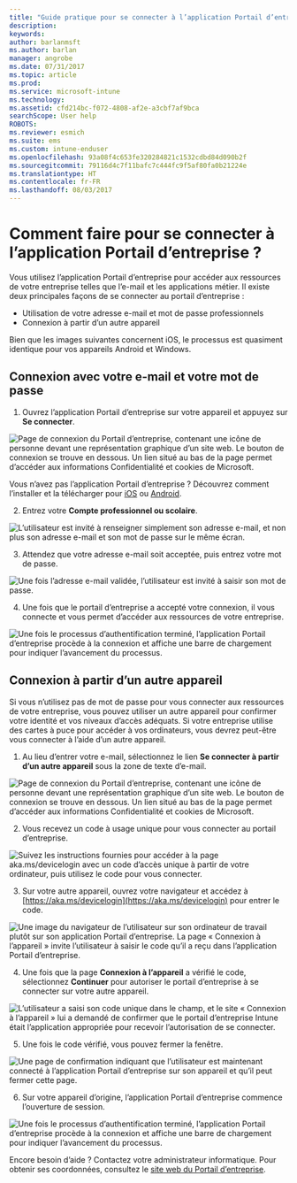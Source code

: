 ```yaml
---
title: "Guide pratique pour se connecter à l’application Portail d’entreprise | Microsoft Docs"
description: 
keywords: 
author: barlanmsft
ms.author: barlan
manager: angrobe
ms.date: 07/31/2017
ms.topic: article
ms.prod: 
ms.service: microsoft-intune
ms.technology: 
ms.assetid: cfd214bc-f072-4808-af2e-a3cbf7af9bca
searchScope: User help
ROBOTS: 
ms.reviewer: esmich
ms.suite: ems
ms.custom: intune-enduser
ms.openlocfilehash: 93a08f4c653fe320284821c1532cdbd84d090b2f
ms.sourcegitcommit: 79116d4c7f11bafc7c444fc9f5af80fa0b21224e
ms.translationtype: HT
ms.contentlocale: fr-FR
ms.lasthandoff: 08/03/2017
---
```

# <a name="how-do-i-sign-in-to-the-company-portal-app---user-story-1132123--"></a>Comment faire pour se connecter à l’application Portail d’entreprise ? <!--User Story 1132123-->

Vous utilisez l’application Portail d’entreprise pour accéder aux ressources de votre entreprise telles que l’e-mail et les applications métier. Il existe deux principales façons de se connecter au portail d’entreprise :

* Utilisation de votre adresse e-mail et mot de passe professionnels
* Connexion à partir d’un autre appareil

Bien que les images suivantes concernent iOS, le processus est quasiment identique pour vos appareils Android et Windows.

## <a name="signing-in-with-your-email-address-and-password"></a>Connexion avec votre e-mail et votre mot de passe

1. Ouvrez l’application Portail d’entreprise sur votre appareil et appuyez sur **Se connecter**.

  ![Page de connexion du Portail d’entreprise, contenant une icône de personne devant une représentation graphique d’un site web. Le bouton de connexion se trouve en dessous. Un lien situé au bas de la page permet d’accéder aux informations Confidentialité et cookies de Microsoft.](/intune/media/cp_ios_aad_signin_after_1704_001.png)

  Vous n’avez pas l’application Portail d’entreprise ? Découvrez comment l’installer et la télécharger pour [iOS](install-and-sign-in-to-the-intune-company-portal-app-ios.md) ou [Android](install-the-company-portal-app-android.md).

2. Entrez votre **Compte professionnel ou scolaire**.

  ![L’utilisateur est invité à renseigner simplement son adresse e-mail, et non plus son adresse e-mail et son mot de passe sur le même écran.](/intune/media/cp_ios_aad_signin_after_1704_002.png)

3. Attendez que votre adresse e-mail soit acceptée, puis entrez votre mot de passe.

  ![Une fois l’adresse e-mail validée, l’utilisateur est invité à saisir son mot de passe.](/intune/media/cp_ios_aad_signin_after_1704_003.png)

4. Une fois que le portail d’entreprise a accepté votre connexion, il vous connecte et vous permet d’accéder aux ressources de votre entreprise.   

  ![Une fois le processus d’authentification terminé, l’application Portail d’entreprise procède à la connexion et affiche une barre de chargement pour indiquer l’avancement du processus.](/intune/media/cp_ios_aad_signin_from_another_device_after_1704_007.png)

## <a name="signing-in-from-another-device"></a>Connexion à partir d’un autre appareil

Si vous n’utilisez pas de mot de passe pour vous connecter aux ressources de votre entreprise, vous pouvez utiliser un autre appareil pour confirmer votre identité et vos niveaux d’accès adéquats. Si votre entreprise utilise des cartes à puce pour accéder à vos ordinateurs, vous devrez peut-être vous connecter à l’aide d’un autre appareil.

1. Au lieu d’entrer votre e-mail, sélectionnez le lien **Se connecter à partir d’un autre appareil** sous la zone de texte d’e-mail.

  ![Page de connexion du Portail d’entreprise, contenant une icône de personne devant une représentation graphique d’un site web. Le bouton de connexion se trouve en dessous. Un lien situé au bas de la page permet d’accéder aux informations Confidentialité et cookies de Microsoft.](/intune/media/cp_ios_aad_signin_from_another_device_after_1704_001.png)

2. Vous recevez un code à usage unique pour vous connecter au portail d’entreprise.

  ![Suivez les instructions fournies pour accéder à la page aka.ms/devicelogin avec un code d’accès unique à partir de votre ordinateur, puis utilisez le code pour vous connecter.](/intune/media/cp_ios_aad_signin_from_another_device_after_1704_003.png)

3. Sur votre autre appareil, ouvrez votre navigateur et accédez à [https://aka.ms/devicelogin](https://aka.ms/devicelogin) pour entrer le code.

  ![Une image du navigateur de l’utilisateur sur son ordinateur de travail plutôt sur son application Portail d’entreprise. La page « Connexion à l’appareil » invite l’utilisateur à saisir le code qu’il a reçu dans l’application Portail d’entreprise.](/intune/media/cp_ios_aad_signin_from_another_device_after_1704_004.png)

4. Une fois que la page **Connexion à l’appareil** a vérifié le code, sélectionnez __Continuer__ pour autoriser le portail d’entreprise à se connecter sur votre autre appareil.

  ![L’utilisateur a saisi son code unique dans le champ, et le site « Connexion à l’appareil » lui a demandé de confirmer que le portail d’entreprise Intune était l’application appropriée pour recevoir l’autorisation de se connecter.](/intune/media/cp_ios_aad_signin_from_another_device_after_1704_005.png)

5. Une fois le code vérifié, vous pouvez fermer la fenêtre.

  ![Une page de confirmation indiquant que l’utilisateur est maintenant connecté à l’application Portail d’entreprise sur son appareil et qu’il peut fermer cette page.](/intune/media/cp_ios_aad_signin_from_another_device_after_1704_006.png)

6. Sur votre appareil d’origine, l’application Portail d’entreprise commence l’ouverture de session.

  ![Une fois le processus d’authentification terminé, l’application Portail d’entreprise procède à la connexion et affiche une barre de chargement pour indiquer l’avancement du processus.](/intune/media/cp_ios_aad_signin_from_another_device_after_1704_007.png)

Encore besoin d’aide ? Contactez votre administrateur informatique. Pour obtenir ses coordonnées, consultez le [site web du Portail d’entreprise](http://portal.manage.microsoft.com).
